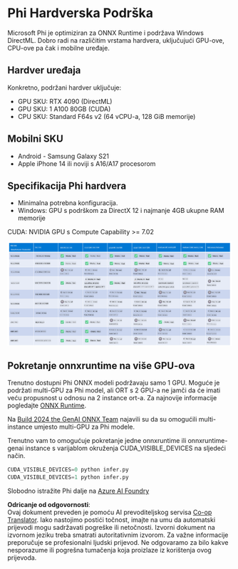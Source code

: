 <!--
CO_OP_TRANSLATOR_METADATA:
{
  "original_hash": "8cdc17ce0f10535da30b53d23fe1a795",
  "translation_date": "2025-05-09T07:54:43+00:00",
  "source_file": "md/01.Introduction/01/01.Hardwaresupport.md",
  "language_code": "hr"
}
-->
# Phi Hardverska Podrška

Microsoft Phi je optimiziran za ONNX Runtime i podržava Windows DirectML. Dobro radi na različitim vrstama hardvera, uključujući GPU-ove, CPU-ove pa čak i mobilne uređaje.

## Hardver uređaja  
Konkretno, podržani hardver uključuje:

- GPU SKU: RTX 4090 (DirectML)  
- GPU SKU: 1 A100 80GB (CUDA)  
- CPU SKU: Standard F64s v2 (64 vCPU-a, 128 GiB memorije)

## Mobilni SKU

- Android - Samsung Galaxy S21  
- Apple iPhone 14 ili noviji s A16/A17 procesorom

## Specifikacija Phi hardvera

- Minimalna potrebna konfiguracija.  
- Windows: GPU s podrškom za DirectX 12 i najmanje 4GB ukupne RAM memorije

CUDA: NVIDIA GPU s Compute Capability >= 7.02

![HardwareSupport](../../../../../translated_images/01.phihardware.925db5699da7752cf486314e6db087580583cfbcd548970f8a257e31a8aa862c.hr.png)

## Pokretanje onnxruntime na više GPU-ova

Trenutno dostupni Phi ONNX modeli podržavaju samo 1 GPU. Moguće je podržati multi-GPU za Phi model, ali ORT s 2 GPU-a ne jamči da će imati veću propusnost u odnosu na 2 instance ort-a. Za najnovije informacije pogledajte [ONNX Runtime](https://onnxruntime.ai/).

Na [Build 2024 the GenAI ONNX Team](https://youtu.be/WLW4SE8M9i8?si=EtG04UwDvcjunyfC) najavili su da su omogućili multi-instance umjesto multi-GPU za Phi modele.

Trenutno vam to omogućuje pokretanje jedne onnxruntime ili onnxruntime-genai instance s varijablom okruženja CUDA_VISIBLE_DEVICES na sljedeći način.

```Python
CUDA_VISIBLE_DEVICES=0 python infer.py
CUDA_VISIBLE_DEVICES=1 python infer.py
```

Slobodno istražite Phi dalje na [Azure AI Foundry](https://ai.azure.com)

**Odricanje od odgovornosti**:  
Ovaj dokument preveden je pomoću AI prevoditeljskog servisa [Co-op Translator](https://github.com/Azure/co-op-translator). Iako nastojimo postići točnost, imajte na umu da automatski prijevodi mogu sadržavati pogreške ili netočnosti. Izvorni dokument na izvornom jeziku treba smatrati autoritativnim izvorom. Za važne informacije preporučuje se profesionalni ljudski prijevod. Ne odgovaramo za bilo kakve nesporazume ili pogrešna tumačenja koja proizlaze iz korištenja ovog prijevoda.
